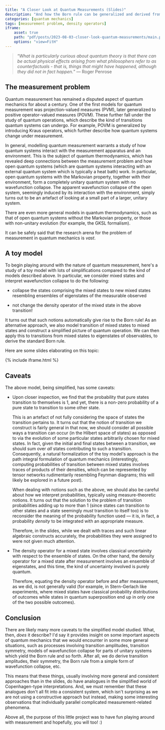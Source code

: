 ```yaml
---
title: "A Closer Look at Quantum Measurements (Slides)"
description: "And how the Born rule can be generalized and derived from some principles of measurement"
categories: [quantum mechanics]
tags: [measurement problem, density operators]
iframe:
    asset: true
    path: "pdf/posts/2023-08-03-closer-look-quantum-measurements/main.pdf"
    options: "view=FitH"
---
```


> “*What is particularly curious about quantum theory is that there can be actual physical effects arising from what philosophers refer to as counterfactuals - that is, things that might have happened, although they did not in fact happen.*”
> — Roger Penrose

## The measurement problem

Quantum measurement has remained a disputed aspect of quantum mechanics for about a century. One of the first models for quantum measurement was projection-valued measures (PVM), later generalized to positive operator-valued measures (POVM). These further fall under the study of quantum operations, which describe the kind of transitions quantum systems can undergo. For example, POVM is generalized by introducing Kraus operators, which further describe how quantum systems change under measurement.

In general, modelling quantum measurement warrants a study of how quantum systems interact with the measurement apparatus and an environment. This is the subject of quantum thermodynamics, which has revealed deep connections between the measurement problem and how open quantum systems (which are quantum systems interacting with an external quantum system which is typically a heat bath) work. In particular, open quantum systems with the Markovian property, together with their environment, form a completely unitary quantum system with no wavefunction collapse. The apparent wavefunction collapse of the open system, seemingly induced by its interaction with the environment, simply turns out to be an artefact of looking at a small part of a larger, unitary system.

There are even more general models in quantum thermodynamics, such as that of open quantum systems without the Markovian property, or those with non-unitary evolution (for example, the GKSL formalism). 

It can be safely said that the research arena for the problem of measurement in quantum mechanics is *vast*.

## A toy model

To begin playing around with the nature of quantum measurement, here's a study of a toy model with lots of simplifications compared to the kind of models described above. In particular, we consider mixed states and interpret wavefunction collapse to do the following:

- collapse the states comprising the mixed states to new mixed states resembling ensembles of eigenstates of the measurable observed

- not change the density operator of the mixed state in the above transition!

It turns out that such notions automatically give rise to the Born rule! As an alternative approach, we also model transition of mixed states to mixed states and construct a simplified picture of quantum operation. We can then apply this to transitions from mixed states to eigenstates of observables, to derive the standard Born rule.

Here are some slides elaborating on this topic:

{% include iframe.html %}

## Caveats

The above model, being simplified, has some caveats:

- Upon closer inspection, we find that the probability that pure states transition to themselves is $1$, and yet, there is a non-zero probability of a pure state to transition to some other state. 

    This is an artefact of not fully considering the space of states the transition pertains to. It turns out that the notion of transition we construct is fairly general in that now, we should consider all possible ways a transition can occur (in the Hilbert space of states) as opposed to via the evolution of some particular states arbitrarily chosen for mixed states. In fact, given the initial and final states between a transition, we should sum over *all* states contributing to such a transition. Consequently, a natural formalization of the toy model's approach is the path integral formulation of quantum mechanics (interestingly, computing probabilities of transition between mixed states involves traces of products of their densities, which can be represented by tensor networks rudimentarily resembling Feynman diagrams; this will likely be explored in a future post).

    When dealing with notions such as the above, we should also be careful about how we interpret probabilities, typically using measure-theoretic notions. It turns out that the solution to the problem of transition probabilities adding up to more than $1$ (since states can transition to other states and a state seemingly *must* transition to itself too) is to reconsider the meaning of the probability function used — it is, in fact, a probability *density* to be integrated with an appropriate measure.

    Therefore, in the slides, while we dealt with traces and such linear algebraic constructs accurately, the probabilities they were assigned to were not given much attention.

- The density operator for a mixed state involves classical uncertainity with respect to the ensemble of states. On the other hand, the density operator for a mixed state after measurement involves an ensemble of eigenstates, and this time, the kind of uncertainty involved is purely quantum.

    Therefore, equating the density operator before and after measurement, as we did, is not generally valid (for example, in Stern-Gerlach like experiments, where mixed states have classical probability distributions of outcomes while states in quantum superposition end up in only one of the two possible outcomes).

## Conclusion

There are likely many more caveats to the simplified model studied. What, then, *does* it describe? I'd say it provides insight on some important aspects of quantum mechanics that we would encounter in some more general situations, such as processes involving transition amplitudes, transition symmetry, models of wavefunction collapse for parts of unitary systems which yield the Born rule and so forth. After all, we do derive transition amplitudes, their symmetry, the Born rule from a simple form of wavefunction collapse, etc. 

This means that these things, usually involving more general and consistent approaches than in the slides, do have analogues in the simplified world of Copenhagen-type interpretations. And, we must remember that these analogues don't all fit into a consistent system, which isn't surprising as we are not using a constructive approach but instead, making some interesting observations that individually parallel complicated measurement-related phenomena.

Above all, the purpose of this little project was to have fun playing around with measurement and hopefully, you will too! :)